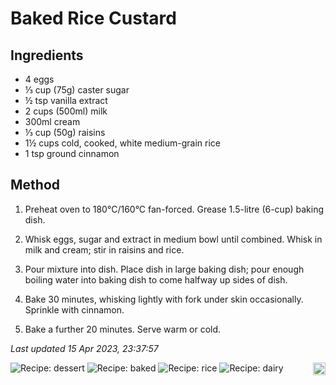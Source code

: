 # Baked Rice Custard

## Ingredients

- 4 eggs
- ⅓ cup (75g) caster sugar
- ½ tsp vanilla extract
- 2 cups (500ml) milk
- 300ml cream
- ⅓ cup (50g) raisins
- 1½ cups cold, cooked, white medium-grain rice
- 1 tsp ground cinnamon

## Method

1. Preheat oven to 180°C/160°C fan-forced. Grease 1.5-litre (6-cup) baking dish.

2. Whisk eggs, sugar and extract in medium bowl until combined. Whisk in milk and cream; stir in raisins and rice.

3. Pour mixture into dish. Place dish in large baking dish; pour enough boiling water into baking dish to come halfway up sides of dish. 

4. Bake 30 minutes, whisking lightly with fork under skin occasionally. Sprinkle with cinnamon.

5. Bake a further 20 minutes. Serve warm or cold.

*Last updated 15 Apr 2023, 23:37:57*


<img src="https://profile-counter.glitch.me/fexofenadine_bakedricecustard/count.svg" height="20" align="right" />

![Recipe: dessert](https://img.shields.io/badge/tag-dessert-blue.svg) ![Recipe: baked](https://img.shields.io/badge/tag-baked-blue.svg) ![Recipe: rice](https://img.shields.io/badge/tag-rice-blue.svg) ![Recipe: dairy](https://img.shields.io/badge/tag-dairy-blue.svg)